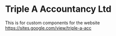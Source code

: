 # Triple A Accountancy Ltd
This is for custom components for the website https://sites.google.com/view/triple-a-acc
